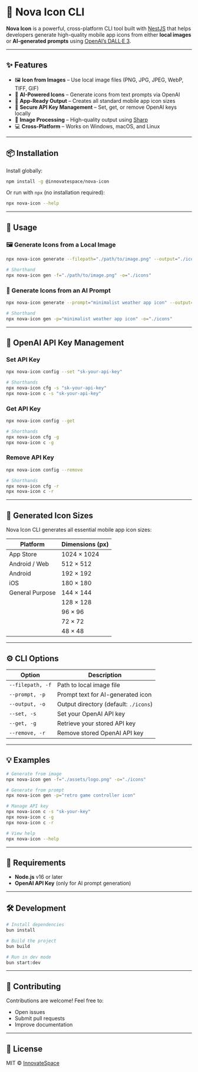 # 🧩 Nova Icon CLI

**Nova Icon** is a powerful, cross-platform CLI tool built with [NestJS](https://nestjs.com/) that helps developers generate high-quality mobile app icons from either **local images** or **AI-generated prompts** using [OpenAI’s DALL·E 3](https://platform.openai.com/docs/guides/images).

---

## ✨ Features

- 🖼️ **Icon from Images** – Use local image files (PNG, JPG, JPEG, WebP, TIFF, GIF)
- 🤖 **AI-Powered Icons** – Generate icons from text prompts via OpenAI
- 📱 **App-Ready Output** – Creates all standard mobile app icon sizes
- 🔐 **Secure API Key Management** – Set, get, or remove OpenAI keys locally
- 🎨 **Image Processing** – High-quality output using [Sharp](https://sharp.pixelplumbing.com/)
- 💻 **Cross-Platform** – Works on Windows, macOS, and Linux

---

## 📦 Installation

Install globally:

```bash
npm install -g @innovatespace/nova-icon
```

Or run with `npx` (no installation required):

```bash
npx nova-icon --help
```

---

## 🚀 Usage

### 🖼️ Generate Icons from a Local Image

```bash
npx nova-icon generate --filepath="./path/to/image.png" --output="./icons"

# Shorthand
npx nova-icon gen -f="./path/to/image.png" -o="./icons"
```

### 🤖 Generate Icons from an AI Prompt

```bash
npx nova-icon generate --prompt="minimalist weather app icon" --output="./icons"

# Shorthand
npx nova-icon gen -p="minimalist weather app icon" -o="./icons"
```

---

## 🔐 OpenAI API Key Management

### Set API Key

```bash
npx nova-icon config --set "sk-your-api-key"

# Shorthands
npx nova-icon cfg -s "sk-your-api-key"
npx nova-icon c -s "sk-your-api-key"
```

### Get API Key

```bash
npx nova-icon config --get

# Shorthands
npx nova-icon cfg -g
npx nova-icon c -g
```

### Remove API Key

```bash
npx nova-icon config --remove

# Shorthands
npx nova-icon cfg -r
npx nova-icon c -r
```

---

## 📐 Generated Icon Sizes

Nova Icon CLI generates all essential mobile app icon sizes:

| Platform        | Dimensions (px) |
| --------------- | --------------- |
| App Store       | 1024 × 1024     |
| Android / Web   | 512 × 512       |
| Android         | 192 × 192       |
| iOS             | 180 × 180       |
| General Purpose | 144 × 144       |
|                 | 128 × 128       |
|                 | 96 × 96         |
|                 | 72 × 72         |
|                 | 48 × 48         |

---

## ⚙️ CLI Options

| Option           | Description                           |
| ---------------- | ------------------------------------- |
| `--filepath, -f` | Path to local image file              |
| `--prompt, -p`   | Prompt text for AI-generated icon     |
| `--output, -o`   | Output directory (default: `./icons`) |
| `--set, -s`      | Set your OpenAI API key               |
| `--get, -g`      | Retrieve your stored API key          |
| `--remove, -r`   | Remove stored OpenAI API key          |

---

## 💡 Examples

```bash
# Generate from image
npx nova-icon gen -f="./assets/logo.png" -o="./icons"

# Generate from prompt
npx nova-icon gen -p="retro game controller icon"

# Manage API key
npx nova-icon c -s "sk-your-key"
npx nova-icon c -g
npx nova-icon c -r

# View help
npx nova-icon --help
```

---

## 🧱 Requirements

- **Node.js** v16 or later
- **OpenAI API Key** (only for AI prompt generation)

---

## 🛠 Development

```bash
# Install dependencies
bun install

# Build the project
bun build

# Run in dev mode
bun start:dev
```

---

## 🤝 Contributing

Contributions are welcome! Feel free to:

- Open issues
- Submit pull requests
- Improve documentation

---

## 📄 License

MIT © [InnovateSpace](https://github.com/sleez007/App-Icon-generator/blob/main/LICENSE)

